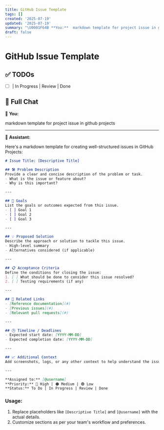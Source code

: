 ```yaml
---
title: GitHub Issue Template
tags: []
created: '2025-07-19'
updated: '2025-07-19'
summary: "\U0001F64B **You:**  markdown template for project issue in github projects"
draft: false
---
```


# GitHub Issue Template

## ✅ TODOs
- [ ] | In Progress | Review | Done

## 🧠 Full Chat

🙋 **You:**

markdown template for project issue in github projects

---

🤖 **Assistant:**

Here's a markdown template for creating well-structured issues in GitHub Projects:

```markdown
# Issue Title: [Descriptive Title]

## 🛠 Problem Description
Provide a clear and concise description of the problem or task.  
- What is the issue or feature about?  
- Why is this important?

---

## 🎯 Goals
List the goals or outcomes expected from this issue.  
- [ ] Goal 1  
- [ ] Goal 2  
- [ ] Goal 3  

---

## 💡 Proposed Solution
Describe the approach or solution to tackle this issue.  
- High-level summary  
- Alternatives considered (if applicable)

---

## 📋 Acceptance Criteria
Define the conditions for closing the issue:  
1. [ ] What should be done to consider this issue resolved?  
2. [ ] Testing requirements (if any)  

---

## 📌 Related Links
- [Reference documentation](#)  
- [Previous issues](#)  
- [Relevant pull requests](#)

---

## 🕒 Timeline / Deadlines
- Expected start date: [YYYY-MM-DD]  
- Expected completion date: [YYYY-MM-DD]  

---

## 📈 Additional Context
Add screenshots, logs, or any other context to help understand the issue.

---

**Assigned to:** [@username]  
**Priority:** 🔴 High | 🟠 Medium | 🟢 Low  
**Status:** To Do | In Progress | Review | Done
```

### Usage:
1. Replace placeholders like `[Descriptive Title]` and `[@username]` with the actual details.
2. Customize sections as per your team's workflow and preferences.